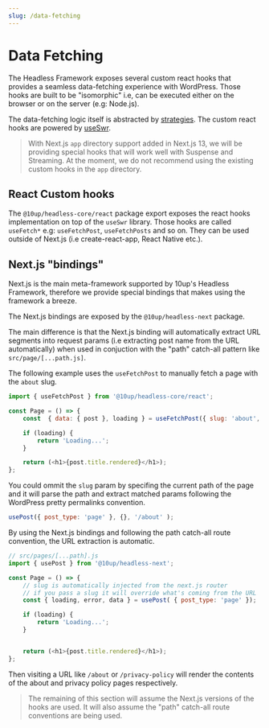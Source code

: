 ```yaml
---
slug: /data-fetching
---
```


# Data Fetching

The Headless Framework exposes several custom react hooks that provides a seamless data-fetching experience with WordPress. Those hooks are built to be "isomorphic" i.e, can be executed either on the browser or on the server (e.g: Node.js).

The data-fetching logic itself is abstracted by [strategies](/docs/data-fetching/strategies). The custom react hooks are powered by [useSwr](https://swr.vercel.app/).

> With Next.js `app` directory support added in Next.js 13, we will be providing special hooks that will work well with Suspense and Streaming. At the moment, we do not recommend using the existing custom hooks in the `app` directory.

## React Custom hooks

The `@10up/headless-core/react` package export exposes the react hooks implementation on top of the `useSwr` library. Those hooks are called `useFetch*` e.g: `useFetchPost`, `useFetchPosts` and so on. They can be used outside of Next.js (i.e create-react-app, React Native etc.).

## Next.js "bindings" 

Next.js is the main meta-framework supported by 10up's Headless Framework, therefore we provide special bindings that makes using the framework a breeze.

The Next.js bindings are exposed by the `@10up/headless-next` package.

The main difference is that the Next.js binding will automatically extract URL segments into request params (i.e extracting post name from the URL automatically) when used in conjuction with the "path" catch-all pattern like `src/page/[...path.js]`.

The following example uses the `useFetchPost` to manually fetch a page with the `about` slug.

```js
import { useFetchPost } from '@10up/headless-core/react';

const Page = () => {
    const  { data: { post }, loading } = useFetchPost({ slug: 'about', post_type: 'page' } );

    if (loading) {
        return 'Loading...';
    }

    return (<h1>{post.title.rendered}</h1>);
};
```

You could ommit the `slug` param by specifing the current path of the page and it will parse the path and extract matched params following the WordPress pretty permalinks convention.

```js
usePost({ post_type: 'page' }, {}, '/about' );
```

By using the Next.js bindings and following the path catch-all route convention, the URL extraction is automatic.

```js
// src/pages/[...path].js
import { usePost } from '@10up/headless-next';

const Page = () => {
    // slug is automatically injected from the next.js router
    // if you pass a slug it will override what's coming from the URL
	const { loading, error, data } = usePost( { post_type: 'page' });

	if (loading) {
		return 'Loading...';
	}


	return (<h1>{post.title.rendered}</h1>);
};
```

Then visiting a URL like `/about` or `/privacy-policy` will render the contents of the about and privacy policy pages respectively.

> The remaining of this section will assume the Next.js versions of the hooks are used. It will also assume the "path" catch-all route conventions are being used.